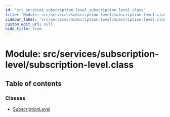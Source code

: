 ```yaml
---
id: "src_services_subscription_level_subscription_level_class"
title: "Module: src/services/subscription-level/subscription-level.class"
sidebar_label: "src/services/subscription-level/subscription-level.class"
custom_edit_url: null
hide_title: true
---
```


# Module: src/services/subscription-level/subscription-level.class

## Table of contents

### Classes

- [SubscriptionLevel](../classes/src_services_subscription_level_subscription_level_class.subscriptionlevel.md)
